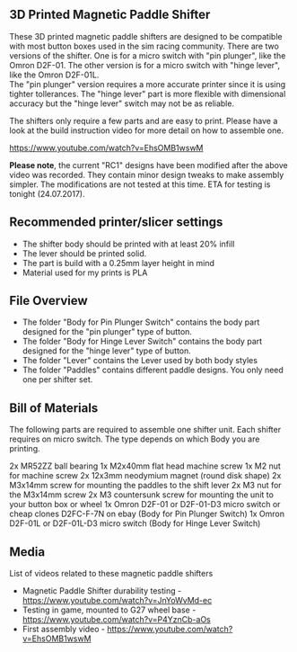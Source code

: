 3D Printed Magnetic Paddle Shifter
---

These 3D printed magnetic paddle shifters are designed to be compatible with most button boxes used in the sim racing community.
There are two versions of the shifter. One is for a micro switch with "pin plunger", like the Omron D2F-01. The other version is for a micro switch with "hinge lever", like the Omron D2F-01L.   
The "pin plunger" version requires a more accurate printer since it is using tighter tollerances. The "hinge lever" part is more flexible with dimensional accuracy but the "hinge lever" switch may not be as reliable.
   
The shifters only require a few parts and are easy to print. Please have a look at the build instruction video for more detail on how to assemble one.

https://www.youtube.com/watch?v=EhsOMB1wswM   
    

**Please note**, the current "RC1" designs have been modified after the above video was recorded. They contain minor design tweaks to make assembly simpler. The modifications are not tested at this time. ETA for testing is tonight (24.07.2017).
	

Recommended printer/slicer settings
---
* The shifter body should be printed with at least 20% infill
* The lever should be printed solid.
* The part is build with a 0.25mm layer height in mind
* Material used for my prints is PLA


File Overview
---
* The folder "Body for Pin Plunger Switch" contains the body part designed for the "pin plunger" type of button.
* The folder "Body for Hinge Lever Switch" contains the body part designed for the "hinge lever" type of button.
* The folder "Lever" contains the Lever used by both body styles
* The folder "Paddles" contains different paddle designs. You only need one per shifter set.



Bill of Materials
---
The following parts are required to assemble one shifter unit. Each shifter requires on micro switch. The type 
depends on which Body you are printing.

2x MR52ZZ ball bearing
1x M2x40mm flat head machine screw
1x M2 nut for machine screw
2x 12x3mm neodymium magnet (round disk shape)
2x M3x14mm screw for mounting the paddles to the shift lever
2x M3 nut for the M3x14mm screw
2x M3 countersunk screw for mounting the unit to your button box or wheel
1x Omron D2F-01 or D2F-01-D3 micro switch or cheap clones D2FC-F-7N on ebay (Body for Pin Plunger Switch)
1x Omron D2F-01L or D2F-01L-D3 micro switch (Body for Hinge Lever Switch)



Media
---
List of videos related to these magnetic paddle shifters
* Magnetic Paddle Shifter durability testing - https://www.youtube.com/watch?v=JnYoWvMd-ec
* Testing in game, mounted to G27 wheel base - https://www.youtube.com/watch?v=P4YznCb-aOs
* First assembly video - https://www.youtube.com/watch?v=EhsOMB1wswM

